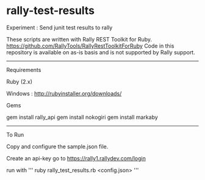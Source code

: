 rally-test-results
==================

Experiment : Send junit test results to rally

These scripts are written with Rally REST Toolkit for Ruby. https://github.com/RallyTools/RallyRestToolkitForRuby Code in this repository is available on as-is basis and is not supported by Rally support.

___

Requirements

Ruby (2.x)

Windows : http://rubyinstaller.org/downloads/

Gems

gem install rally_api
gem install nokogiri
gem install markaby

___

To Run

Copy and configure the sample.json file.

Create an api-key go to https://rally1.rallydev.com/login

run with 
'''
ruby rally_test_results.rb <config.json> <build number>
'''


